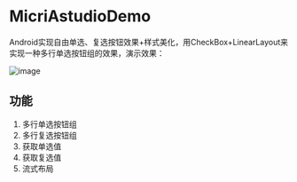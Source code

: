 # MicriAstudioDemo

Android实现自由单选、复选按钮效果+样式美化，用CheckBox+LinearLayout来实现一种多行单选按钮组的效果，演示效果：

![image](https://github.com/liupeng826/micriastudioDemo/raw/master/images/demo.gif)
## 功能
1. 多行单选按钮组
2. 多行复选按钮组
3. 获取单选值
4. 获取复选值
4. 流式布局
